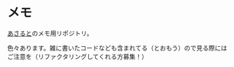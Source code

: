 # メモ

[あさると](https://twitter.com/SzlyNe_)のメモ用リポジトリ。

色々あります。雑に書いたコードなども含まれてる（とおもう）ので見る際にはご注意を（リファクタリングしてくれる方募集！）
